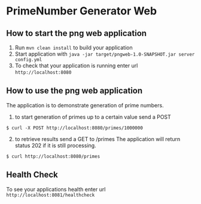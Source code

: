 # PrimeNumber Generator Web

How to start the png web application
---

1. Run `mvn clean install` to build your application
2. Start application with `java -jar target/pngweb-1.0-SNAPSHOT.jar server config.yml`
3. To check that your application is running enter url `http://localhost:8080`

How to use the png web application
---
The application is to demonstrate generation of prime numbers.
1. to start generation of primes up to a certain value send a POST
```
$ curl -X POST http://localhost:8080/primes/1000000
```
2. to retrieve results send a GET to /primes
The application will return status 202 if it is still processing.
```
$ curl http://localhost:8080/primes
```

Health Check
---

To see your applications health enter url `http://localhost:8081/healthcheck`
